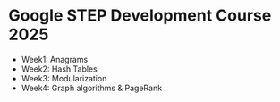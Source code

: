 # Google STEP Development Course 2025

  * Week1: Anagrams
  * Week2: Hash Tables
  * Week3: Modularization
  * Week4: Graph algorithms & PageRank